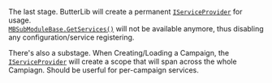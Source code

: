 The last stage. ButterLib will create a permanent [``IServiceProvider``](xref:System.IServiceProvider) for usage.  
[``MBSubModuleBase.GetServices()``](xref:Bannerlord.ButterLib.Common.Extensions.DependencyInjectionExtensions.html%23collapsible-Bannerlord_ButterLib_Common_Extensions_DependencyInjectionExtensions_GetServices_TaleWorlds_MountAndBlade_MBSubModuleBase_) will not be available anymore, thus disabling any configuration/service registering.  
  
There's also a substage. When Creating/Loading a Campaign, the [``IServiceProvider``](xref:System.IServiceProvider) will create a scope that will span across the whole Campiagn. Should be userful for per-campaign services.  
